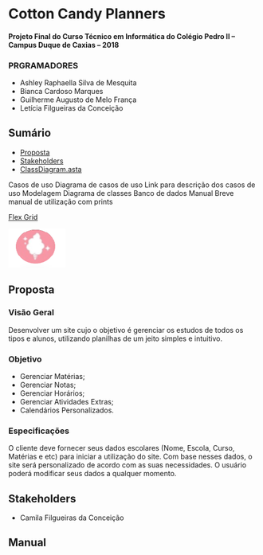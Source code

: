 # Cotton Candy Planners

#### Projeto Final do Curso Técnico em Informática do Colégio Pedro II – Campus Duque de Caxias – 2018

### PRGRAMADORES
* Ashley Raphaella Silva de Mesquita
* Bianca Cardoso Marques
* Guilherme Augusto de Melo França
* Letícia Filgueiras da Conceição


## Sumário
- [Proposta](#proposta)
- [Stakeholders](#stakeholders)
- [ClassDiagram.asta](#classdiagram.asta)


Casos de uso
Diagrama de casos de uso
Link para descrição dos casos de uso
Modelagem
Diagrama de classes
Banco de dados
Manual
Breve manual de utilização com prints




[Flex Grid](https://github.com/cp2-dc-info-projeto-final-2018/requisitos-cotton-candy/blob/master/Documenta%C3%A7%C3%A3o/ClassDiagram.asta)

![logo1](logo1.png)

## Proposta

### Visão Geral
Desenvolver um site cujo o objetivo é gerenciar os estudos de todos os tipos e alunos, utilizando planilhas de um jeito simples e intuitivo.

### Objetivo
* Gerenciar Matérias;
* Gerenciar Notas;
* Gerenciar Horários;
* Gerenciar Atividades Extras;
* Calendários Personalizados.

### Especificações

O cliente deve fornecer seus dados escolares (Nome, Escola, Curso, Matérias e etc)  para iniciar a utilização do site.
Com base nesses dados, o site será personalizado de acordo com as suas necessidades.
O usuário poderá modificar seus dados a qualquer momento.

## Stakeholders
* Camila Filgueiras da Conceição

## Manual
